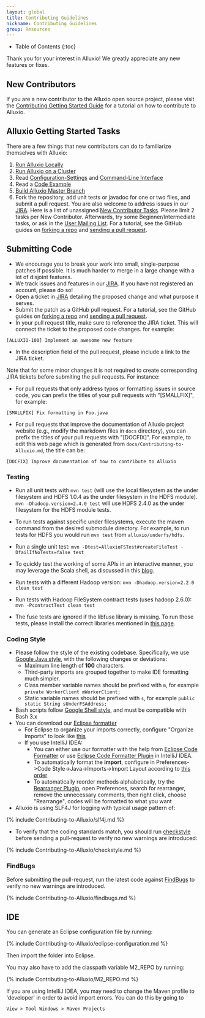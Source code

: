 ```yaml
---
layout: global
title: Contributing Guidelines
nickname: Contributing Guidelines
group: Resources
---
```


* Table of Contents
{:toc}

Thank you for your interest in Alluxio! We greatly appreciate any new features or fixes.

## New Contributors

If you are a new contributor to the Alluxio open source project, please visit the
[Contributing Getting Started Guide](Contributing-Getting-Started.html) for a tutorial on how to
contribute to Alluxio.

## Alluxio Getting Started Tasks

There are a few things that new contributors can do to familiarize themselves with Alluxio:

1.  [Run Alluxio Locally](Running-Alluxio-Locally.html)
2.  [Run Alluxio on a Cluster](Running-Alluxio-on-a-Cluster.html)
3.  Read [Configuration-Settings](Configuration-Settings.html) and [Command-Line Interface](Command-Line-Interface.html)
4.  Read a [Code Example](https://github.com/alluxio/alluxio/blob/master/examples/src/main/java/alluxio/examples/BasicOperations.java)
5.  [Build Alluxio Master Branch](Building-Alluxio-Master-Branch.html)
6.  Fork the repository, add unit tests or javadoc for one or two files, and submit a pull request. You are also welcome to address
issues in our [JIRA](https://alluxio.atlassian.net/browse/ALLUXIO).
Here is a list of unassigned
[New Contributor Tasks](https://alluxio.atlassian.net/issues/?jql=project%20%3D%20ALLUXIO%20AND%20status%20%3D%20Open%20AND%20labels%20%3D%20NewContributor%20AND%20assignee%20in%20(EMPTY)).
Please limit 2 tasks per New Contributor.
Afterwards, try some Beginner/Intermediate tasks, or ask in the
[User Mailing List](https://groups.google.com/forum/?fromgroups#!forum/alluxio-users).
For a tutorial, see the GitHub guides on
[forking a repo](https://help.github.com/articles/fork-a-repo) and
[sending a pull request](https://help.github.com/articles/using-pull-requests).

## Submitting Code

-   We encourage you to break your work into small, single-purpose patches if possible. It is much
    harder to merge in a large change with a lot of disjoint features.
-   We track issues and features in our [JIRA](https://alluxio.atlassian.net/). If you have not
    registered an account, please do so!
-   Open a ticket in [JIRA](https://alluxio.atlassian.net/) detailing the proposed change and what
    purpose it serves.
-   Submit the patch as a GitHub pull request. For a tutorial, see the GitHub guides on
    [forking a repo](https://help.github.com/articles/fork-a-repo) and
    [sending a pull request](https://help.github.com/articles/using-pull-requests).
-   In your pull request title, make sure to reference the JIRA ticket. This will connect the
    ticket to the proposed code changes. for example:

~~~~~
[ALLUXIO-100] Implement an awesome new feature
~~~~~

-   In the description field of the pull request, please include a link to the JIRA ticket.

Note that for some minor changes it is not required to create corresponding JIRA tickets before
submiting the pull requests. For instance:

-   For pull requests that only address typos or formatting issues in source code, you
    can prefix the titles of your pull requests with "[SMALLFIX]", for example:

~~~~~
[SMALLFIX] Fix formatting in Foo.java
~~~~~

-   For pull requests that improve the documentation of Alluxio project website (e.g., modify the
    markdown files in `docs` directory), you can prefix the titles of your pull requests with "[DOCFIX]".
    For example, to edit this web page which is generated from `docs/Contributing-to-Alluxio.md`, the title
    can be:

~~~~~
[DOCFIX] Improve documentation of how to contribute to Alluxio
~~~~~

### Testing

-   Run all unit tests with ``mvn test`` (will use the local filesystem as the under filesystem and
HDFS 1.0.4 as the under filesystem in the HDFS module). ``mvn -Dhadoop.version=2.4.0 test`` will
use HDFS 2.4.0 as the under filesystem for the HDFS module tests.

-   To run tests against specific under filesystems, execute the maven command from the desired
submodule directory. For example, to run tests for HDFS you would run ``mvn test`` from ``alluxio/underfs/hdfs``.

-   Run a single unit test: `mvn -Dtest=AlluxioFSTest#createFileTest -DfailIfNoTests=false test`

-   To quickly test the working of some APIs in an interactive manner, you may
leverage the Scala shell, as discussed in this
[blog](http://scala4fun.tumblr.com/post/84791653967/interactivejavacoding).

-   Run tests with a different Hadoop version: ``mvn -Dhadoop.version=2.2.0 clean test``

-   Run tests with Hadoop FileSystem contract tests (uses hadoop 2.6.0):
`mvn -PcontractTest clean test`

-   The fuse tests are ignored if the libfuse library is missing. To run those tests, please install the correct libraries
mentioned in [this page](Mounting-Alluxio-FS-with-FUSE.html#requirements).

### Coding Style

-   Please follow the style of the existing codebase. Specifically, we use
    [Google Java style](https://google.github.io/styleguide/javaguide.html),
    with the following changes or deviations:
    -  Maximum line length of **100** characters.
    -  Third-party imports are grouped together to make IDE formatting much simpler.
    -  Class member variable names should be prefixed with `m`, for example `private WorkerClient
       mWorkerClient;`
    -  Static variable names should be prefixed with `s`, for example `public static String
    sUnderFSAddress;`
-   Bash scripts follow [Google Shell style](https://google.github.io/styleguide/shell.xml), and
    must be compatible with Bash 3.x
-   You can download our [Eclipse formatter](../resources/alluxio-code-formatter-eclipse.xml)
    -  For Eclipse to organize your imports correctly, configure "Organize Imports" to look like
       [this](../resources/eclipse_imports.png)
    -  If you use IntelliJ IDEA:
       - You can either use our formatter with the help from
         [Eclipse Code Formatter](https://github.com/krasa/EclipseCodeFormatter#instructions)
         or use [Eclipse Code Formatter Plugin](http://plugins.jetbrains.com/plugin/6546) in
         IntelliJ IDEA.
       - To automatically format the **import**, configure in
         Preferences->Code Style->Java->Imports->Import Layout according to
         [this order](../resources/intellij_imports.png)
       - To automatically reorder methods alphabetically, try the
         [Rearranger Plugin](http://plugins.jetbrains.com/plugin/173), open Preferences, search for
         rearranger, remove the unnecessary comments, then right click, choose "Rearrange", codes
         will be formatted to what you want
-   Alluxio is using SLF4J for logging with typical usage pattern of:

{% include Contributing-to-Alluxio/slf4j.md %}

-  To verify that the coding standards match, you should run
   [checkstyle](http://checkstyle.sourceforge.net) before sending a pull-request to verify no new
   warnings are introduced:

{% include Contributing-to-Alluxio/checkstyle.md %}

### FindBugs

Before submitting the pull-request, run the latest code against
[FindBugs](http://findbugs.sourceforge.net/) to verify no new warnings are introduced.

{% include Contributing-to-Alluxio/findbugs.md %}

## IDE

You can generate an Eclipse configuration file by running:

{% include Contributing-to-Alluxio/eclipse-configuration.md %}

Then import the folder into Eclipse.

You may also have to add the classpath variable M2_REPO by running:

{% include Contributing-to-Alluxio/M2_REPO.md %}

If you are using IntelliJ IDEA, you may need to change the Maven profile to 'developer' in order
to avoid import errors. You can do this by going to

    View > Tool Windows > Maven Projects
